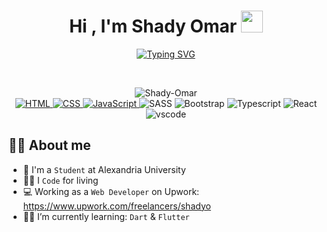 <h1 align="center">Hi , I'm Shady Omar <img src="https://media.giphy.com/media/hvRJCLFzcasrR4ia7z/giphy.gif" width="35"></h1>
<p align="center">
  <a href="https://git.io/typing-svg"><img src="https://readme-typing-svg.herokuapp.com?font=Fira+Code&weight=500&duration=3000&pause=500&color=08B300&center=true&vCenter=true&width=500&lines=I'm+Web+Developer;Available+on+Upwork;Click+the+link+below+to+discuss+work" alt="Typing SVG" /></a>
</p>


<br>

<p align="center"> 
	<img src="https://komarev.com/ghpvc/?username=Shady-Omar&label=Profile%20views&color=0e75b6&style=plastic" alt="Shady-Omar" /> <br>
	 <a href="https://www.w3.org/html/" target="_blank"> 
	    <img alt="HTML" src="https://img.shields.io/badge/HTML5-E34F26?style=for-the-badge&logo=html5&logoColor=white">
	 </a>   
	 <a href="https://www.w3schools.com/css/" target="_blank">
	    <img alt="CSS" src="https://img.shields.io/badge/CSS3-1572B6?style=for-the-badge&logo=css3&logoColor=white">
	 </a>
 	 <a href="https://developer.mozilla.org/en-US/docs/Web/JavaScript" target="_blank"> 
    	    <img alt="JavaScript" src="https://img.shields.io/badge/JavaScript-323330?style=for-the-badge&logo=javascript&logoColor=F7DF1E">
   </a>
	<img src="https://img.shields.io/badge/Sass-CC6699?style=for-the-badge&logo=sass&logoColor=white" alt="SASS">
	 <img src="https://img.shields.io/badge/Bootstrap-563D7C?style=for-the-badge&logo=bootstrap&logoColor=white" alt="Bootstrap">
	 <img src="https://img.shields.io/badge/TypeScript-007ACC?style=for-the-badge&logo=typescript&logoColor=white" alt="Typescript">
	 <img src="https://img.shields.io/badge/React-20232A?style=for-the-badge&logo=react&logoColor=61DAFB" alt="React">
	<img src="https://img.shields.io/badge/Visual_Studio_Code-0078D4?style=for-the-badge&logo=visual%20studio%20code&logoColor=white" alt="vscode">
	
</p>


## :sassy_man:  About me
- :school: I'm a `Student` at Alexandria University
- :technologist: I `Code` for living
- :computer: Working as a `Web Developer` on Upwork: https://www.upwork.com/freelancers/shadyo
- :student: I’m currently learning: `Dart` & `Flutter`
